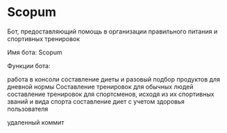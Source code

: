 # Scopum
Бот, предоставляющий помощь в организации правильного питания и спортивных тренировок

Имя бота: Scopum

Функции бота:

работа в консоли
составление диеты и разовый подбор продуктов для дневной нормы
Составление тренировок для обычных людей
составление тренировок для спортсменов, исходя из их спортивных званий и вида спорта
составление диет с учетом здоровья пользователя

удаленный коммит
